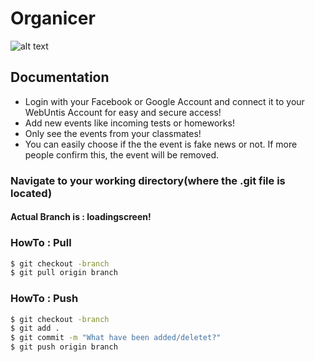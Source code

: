 # Organicer

![alt text](https://i.imgur.com/3DxieTj.jpg)


## Documentation

  - Login with your Facebook or Google Account and connect it to your WebUntis Account for easy and secure access!
  - Add new events like incoming tests or homeworks!
  - Only see the events from your classmates!
  - You can easily choose if the the event is fake news or not. If more people confirm this, the event will be removed.
 
 

### Navigate to your working directory(where the .git file is located)
#### Actual Branch is : loadingscreen!

### HowTo : Pull

```sh
$ git checkout -branch
$ git pull origin branch
```

### HowTo : Push

```sh
$ git checkout -branch
$ git add .
$ git commit -m "What have been added/deletet?"
$ git push origin branch
```


